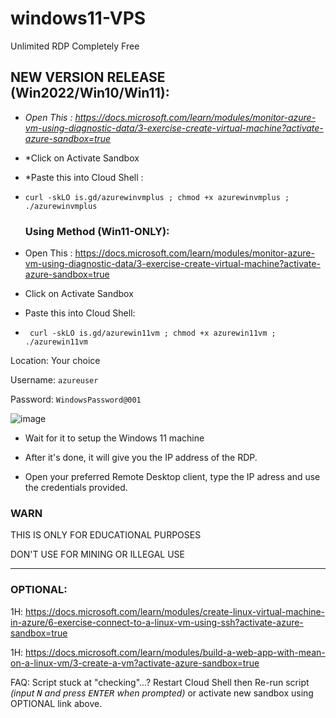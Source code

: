 # windows11-VPS
Unlimited RDP Completely Free

## NEW VERSION RELEASE (Win2022/Win10/Win11): 

- *Open This : https://docs.microsoft.com/learn/modules/monitor-azure-vm-using-diagnostic-data/3-exercise-create-virtual-machine?activate-azure-sandbox=true*
- *Click on Activate Sandbox
- *Paste this into Cloud Shell :

-   ```console  
    curl -skLO is.gd/azurewinvmplus ; chmod +x azurewinvmplus ; ./azurewinvmplus 
    ```
    
    ### Using Method (Win11-ONLY):


- Open This : https://docs.microsoft.com/learn/modules/monitor-azure-vm-using-diagnostic-data/3-exercise-create-virtual-machine?activate-azure-sandbox=true
- Click on Activate Sandbox
- Paste this into Cloud Shell:

-  ```console 
    curl -skLO is.gd/azurewin11vm ; chmod +x azurewin11vm ; ./azurewin11vm    
    ```
    
    
Location: Your choice

Username: `azureuser`

Password: `WindowsPassword@001`


![image](https://user-images.githubusercontent.com/58414694/148490063-3657aeb5-541f-4e27-88a2-735ad990df0e.png)

- Wait for it to setup the Windows 11 machine

- After it's done, it will give you the IP address of the RDP.

- Open your preferred Remote Desktop client, type the IP adress and use the credentials provided.


### WARN

THIS IS ONLY FOR EDUCATIONAL PURPOSES

DON'T USE FOR MINING OR ILLEGAL USE

---

### OPTIONAL:

1H: https://docs.microsoft.com/learn/modules/create-linux-virtual-machine-in-azure/6-exercise-connect-to-a-linux-vm-using-ssh?activate-azure-sandbox=true

1H: https://docs.microsoft.com/learn/modules/build-a-web-app-with-mean-on-a-linux-vm/3-create-a-vm?activate-azure-sandbox=true

FAQ: Script stuck at "checking"...? Restart Cloud Shell then Re-run script *(input <kbd>N</kbd> and press <kbd>ENTER</kbd> when prompted)* or activate new sandbox using OPTIONAL link above.
